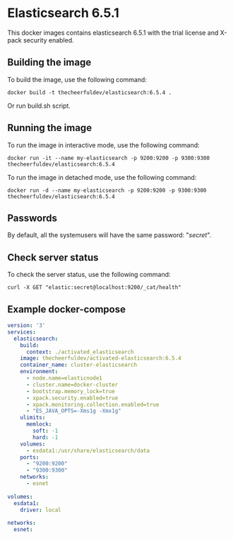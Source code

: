 # Elasticsearch 6.5.1

This docker images contains elasticsearch 6.5.1 with the trial license and X-pack security enabled. 

## Building the image

To build the image, use the following command:

```console
docker build -t thecheerfuldev/elasticsearch:6.5.4 .
```

Or run build.sh script.

## Running the image
To run the image in interactive mode, use the following command:

```console
docker run -it --name my-elasticsearch -p 9200:9200 -p 9300:9300 thecheerfuldev/elasticsearch:6.5.4
```

To run the image in detached mode, use the following command:

```console
docker run -d --name my-elasticsearch -p 9200:9200 -p 9300:9300 thecheerfuldev/elasticsearch:6.5.4
```

## Passwords

By default, all the systemusers will have the same password: "_secret_".

## Check server status

To check the server status, use the following command:

```console
curl -X GET "elastic:secret@localhost:9200/_cat/health"
```

## Example docker-compose

```yaml
version: '3'
services:
  elasticsearch:
    build:
      context: ./activated_elasticsearch
    image: thecheerfuldev/activated-elasticsearch:6.5.4
    container_name: cluster-elasticsearch
    environment:
      - node.name=elasticnode1
      - cluster.name=docker-cluster
      - bootstrap.memory_lock=true
      - xpack.security.enabled=true
      - xpack.monitoring.collection.enabled=true
      - "ES_JAVA_OPTS=-Xms1g -Xmx1g"
    ulimits:
      memlock:
        soft: -1
        hard: -1
    volumes:
      - esdata1:/usr/share/elasticsearch/data
    ports:
      - "9200:9200"
      - "9300:9300"
    networks:
      - esnet
        
volumes:
  esdata1:
    driver: local
  
networks:
  esnet:
```